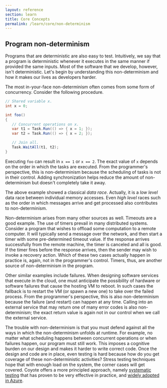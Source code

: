 ```yaml
---
layout: reference
section: learn
title: Core Concepts
permalink: /learn/core/non-determinism
---
```


## Program non-determinism

Programs that are deterministic are also easy to test. Intuitively, we say that a program is
deterministic whenever it executes in the same manner if provided the same inputs. Most of the
software that we develop, however, isn't deterministic. Let's begin by understanding this
non-determinism and how it makes our lives as developers harder.

The most in-your-face non-determinism often comes from some form of concurrency. Consider the
following procedure.

```c#
// Shared variable x.
int x = 0;

int foo()
{
   // Concurrent operations on x.
   var t1 = Task.Run(() => { x = 1; });
   var t2 = Task.Run(() => { x = 2; });

   // Join all.
   Task.WaitAll(t1, t2);
}
```

Executing `foo` can result in `x == 1` or `x == 2`. The exact value of `x` depends on the order in
which the tasks are executed. From the programmer's perspective, this is non-determinism because the
scheduling of tasks is not in their control. Adding synchronization helps reduce the amount of
non-determinism but doesn't completely take it away.

The above example showed a classical _data race_. Actually, it is a _low level_ data race between
individual memory accesses. Even _high level_ races such as the order in which messages arrive and
get processed also contributes to non-determinism.

Non-determinism arises from many other sources as well. Timeouts are a good example. The use of
timers prevail in many distributed systems. Consider a program that wishes to offload some
computation to a remote computer. It will typically send a message over the network, and then start
a timer with some pre-determined timeout value. If the response arrives successfully from the remote
machine, the timer is canceled and all is good. If the timer fires before the response arrives, then
the sender may wish to invoke a recovery action. Which of these two cases actually happen in
practice is, again, not in the programmer's control. Timers, thus, are another source of
non-determinism in the program.

Other similar examples include failures. When designing software services that execute in the cloud,
one must anticipate the possibility of hardware or software failures that cause the hosting VM to
reboot. In such cases the fallback is to restart the VM (or spawn a new one) to take over the failed
process. From the programmer's perspective, this is also non-determinism because the failure (and
restart) can happen at any time. Calling into an external service that may return one of many error
codes is also non-determinism; the exact return value is again not in our control when we call the
external service.

The trouble with non-determinism is that you must defend against all the ways in which the
non-determinism unfolds at runtime. For example, no matter what scheduling happens between
concurrent operations or when failures happen, our program must still work. This imposes a cognitive
burden on our design and makes it harder to write correct code. Once the design and code are in
place, even testing is hard because how do you get coverage of these non-deterministic activities?
Stress testing techniques hope that with enough load on the system, the corner cases will get
covered. Coyote offers a more principled approach, namely [systematic
testing](../core/systematic-testing) that has proven to be very effective in practice, and
[widely adopted in Azure](../../case-studies/azure-batch-service).
